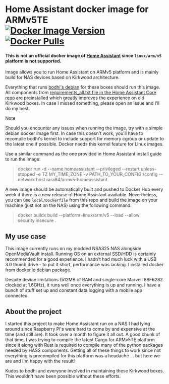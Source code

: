 # Home Assistant docker image for ARMv5TE <br> [ ![Docker Image Version](https://img.shields.io/docker/v/rara64/armv5-homeassistant?arch=arm&color=%234c1) ![Docker Pulls](https://img.shields.io/docker/pulls/rara64/armv5-homeassistant)](https://hub.docker.com/r/rara64/armv5-homeassistant)
#### This is not an official docker image of [Home Assistant](https://github.com/home-assistant) since `linux/arm/v5` platform is not supported.

Image allows you to run Home Assistant on ARMv5 platform and is mainly build for NAS devices based on Kirkwood architecture.

Everything that runs [bodhi's debian](https://forum.doozan.com/read.php?2,12096) for these boxes should run this image. All components from [requirements_all.txt file in the Home Assistant Core repo](https://github.com/home-assistant/core/blob/dev/requirements_all.txt) are preinstalled which greatly improves the experience on old Kirkwood boxes. In case I missed something, please open an issue and I'll do my best.

> [!NOTE]
> Should you encounter any issues when running the image, try with a simple debian docker image first. In case this doesn't work, you'll have to recompile bodhi's kernel to include support for memory cgroup or update to the latest one if possible. Docker needs this kernel feature for Linux images.

Use a similar command as the one provided in Home Assistant install guide to run the image:
> docker run -d --name homeassistant --privileged --restart unless-stopped -e TZ MY_TIME_ZONE -v PATH_TO_YOUR_CONFIG:/config --network host rara64/armv5-homeassistant

A new image should be automatically built and pushed to Docker Hub every week if there is a new release of Home Assistant available. Nevertheless, you can use `local/Dockerfile` from this repo and build the image on your machine (just not on the NAS) using the following command:
> docker buildx build --platform=linux/arm/v5 --load --allow security.insecure .

## My use case

This image currently runs on my modded NSA325 NAS alongside OpenMediaVault install. Running OS on an external SSD/HDD is certainly recommended for a good experience. I hadn't had much luck with a USB 3.0 thumb drive - to put it short, performance was lacking. I installed docker from docker.io debian package. 

Despite device limitations (512MB of RAM and single-core Marvell 88F6282 clocked at 1.6GHz), it runs well once everything is up and running. I have a bunch of stuff set up and constant data logging with a mobile app connected.

## About the project
I started this project to make Home Assistant run on a NAS I had lying around since Raspberry Pi's were hard to come by and expensive at the time (and still are). It took over a month to figure it all out. A good chunk of that time, I was trying to compile the latest Cargo for ARMv5TE platform since it along with Rust is required to compile many of the python packages needed by HASS components. Getting all of these things to work since not everything is precompiled for this platform was a headache ... but here we are and I'm happy with the result!

Kudos to bodhi and everyone involved in maintaining these Kirkwood boxes. This wouldn't have been possible without these efforts.
